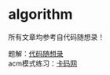 # algorithm

所有文章均参考自代码随想录！<br>

题解：[代码随想录](https://github.com/youngyangyang04/leetcode-master)<br>
acm模式练习：[卡码网](https://kamacoder.com/)<br>